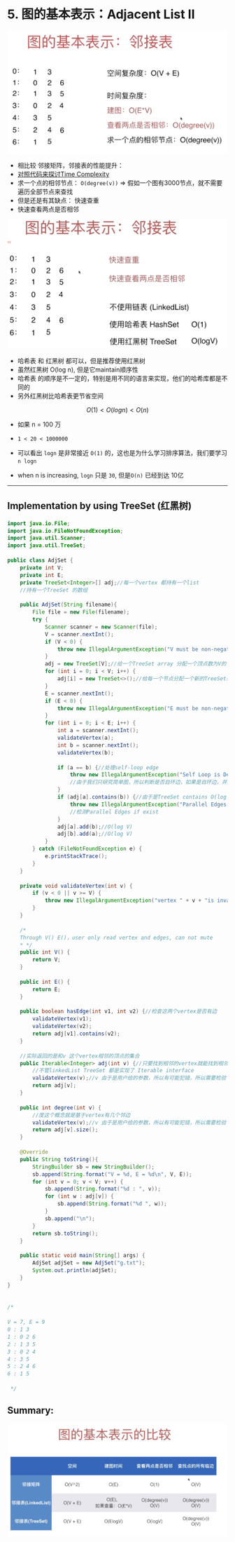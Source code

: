 # 5. 图的基本表示：Adjacent List II

![](img/2020-06-08-15-40-59.png)

- 相比较 邻接矩阵，邻接表的性能提升：
- [对照代码来探讨Time Complexity](https://novemberfall.github.io/LeetCode-Algorithm/graph/list.html)
- 求一个点的相邻节点： `O(degree(v))` => 假如一个图有3000节点，就不需要遍历全部节点来查找
- 但是还是有其缺点： 快速查重
- 快速查看两点是否相邻

![](img/2020-06-08-15-45-44.png)

- 哈希表 和 红黑树 都可以，但是推荐使用红黑树
- 虽然红黑树 O(log n), 但是它maintain顺序性
- 哈希表 的顺序是不一定的，特别是用不同的语言来实现，他们的哈希库都是不同的
- 另外红黑树比哈希表更节省空间


$$O(1) < O(logn) <O(n)$$

- 如果 n = 100 万

- `1 < 20 < 1000000`
- 可以看出 `logn` 是非常接近 `O(1)` 的，这也是为什么学习排序算法，我们要学习`n logn`

- when n is increasing, `logn` 只是 `30`,  但是`O(n)` 已经到达 10亿

---

## Implementation by using TreeSet (红黑树)

```java
import java.io.File;
import java.io.FileNotFoundException;
import java.util.Scanner;
import java.util.TreeSet;

public class AdjSet {
    private int V;
    private int E;
    private TreeSet<Integer>[] adj;//每一个vertex 都持有一个list
    //持有一个TreeSet 的数组

    public AdjSet(String filename){
        File file = new File(filename);
        try {
            Scanner scanner = new Scanner(file);
            V = scanner.nextInt();
            if (V < 0) {
                throw new IllegalArgumentException("V must be non-negative");
            }
            adj = new TreeSet[V];//给一个TreeSet array 分配一个顶点数为V的 数组
            for (int i = 0; i < V; i++) {
                adj[i] = new TreeSet<>();//给每一个节点分配一个新的TreeSet来储存相邻节点
            }
            E = scanner.nextInt();
            if (E < 0) {
                throw new IllegalArgumentException("E must be non-negative");
            }
            for (int i = 0; i < E; i++) {
                int a = scanner.nextInt();
                validateVertex(a);
                int b = scanner.nextInt();
                validateVertex(b);

                if (a == b) {//处理self-loop edge
                    throw new IllegalArgumentException("Self Loop is Detected!");
                    //由于我们只研究简单图，所以判断是否自环边，如果是自环边，并且平行边 => false
                }
                if (adj[a].contains(b)) {//由于是TreeSet contains O(log V)
                    throw new IllegalArgumentException("Parallel Edges are Detected!");
                    //检测Parallel Edges if exist
                }
                adj[a].add(b);//O(log V)
                adj[b].add(a);//O(log V)
            }
        } catch (FileNotFoundException e) {
            e.printStackTrace();
        }
    }

    private void validateVertex(int v) {
        if (v < 0 || v >= V) {
            throw new IllegalArgumentException("vertex " + v + "is invalid");
        }
    }

    /*
    Through V() E()，user only read vertex and edges, can not mute
    * */
    public int V() {
        return V;
    }

    public int E() {
        return E;
    }

    public boolean hasEdge(int v1, int v2) {//检查这两个vertex是否有边
        validateVertex(v1);
        validateVertex(v2);
        return adj[v1].contains(v2);
    }

    //实际返回的是和v 这个vertex相邻的顶点的集合
    public Iterable<Integer> adj(int v) {//只要找到相邻的vertex就能找到相邻的边
        //不管linkedList TreeSet 都是实现了 Iterable interface
        validateVertex(v);//v 由于是用户给的参数，所以有可能犯错，所以需要检验
        return adj[v];
    }

    public int degree(int v) {
        //度这个概念就是基于vertex有几个邻边
        validateVertex(v);//v 由于是用户给的参数，所以有可能犯错，所以需要检验
        return adj[v].size();
    }

    @Override
    public String toString(){
        StringBuilder sb = new StringBuilder();
        sb.append(String.format("V = %d, E = %d\n", V, E));
        for (int v = 0; v < V; v++) {
            sb.append(String.format("%d : ", v));
            for (int w : adj[v]) {
                sb.append(String.format("%d ", w));
            }
            sb.append("\n");
        }
        return sb.toString();
    }

    public static void main(String[] args) {
        AdjSet adjSet = new AdjSet("g.txt");
        System.out.println(adjSet);
    }
}


/* 

V = 7, E = 9
0 : 1 3 
1 : 0 2 6 
2 : 1 3 5 
3 : 0 2 4 
4 : 3 5 
5 : 2 4 6 
6 : 1 5 

 */
```


## Summary:

![](img/2020-06-08-16-36-36.png)







